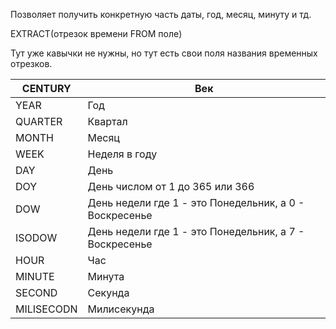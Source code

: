 Позволяет получить конкретную часть даты, год, месяц, минуту и тд.

EXTRACT(отрезок времени FROM поле)

Тут уже кавычки не нужны, но тут есть свои поля названия временных отрезков.


| CENTURY    | Век                                                    |
| ---------- | ------------------------------------------------------ |
| YEAR       | Год                                                    |
| QUARTER    | Квартал                                                |
| MONTH      | Месяц                                                  |
| WEEK       | Неделя в году                                          |
| DAY        | День                                                   |
| DOY        | День числом от 1 до 365 или 366                        |
| DOW        | День недели где 1 - это Понедельник, а 0 - Воскресенье |
| ISODOW     | День недели где 1 - это Понедельник, а 7 - Воскресенье |
| HOUR       | Час                                                    |
| MINUTE     | Минута                                                 |
| SECOND     | Секунда                                                |
| MILISECODN | Милисекунда                                            |



